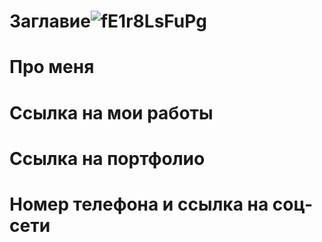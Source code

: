 # Заглавие![fE1r8LsFuPg](https://github.com/LevArb/LevArb/assets/107640829/2dde41b1-afbf-4286-9be3-b83dca89dfa6)

# Про меня

# Ссылка на мои работы

# Ссылка на портфолио

# Номер телефона и ссылка на соц-сети
